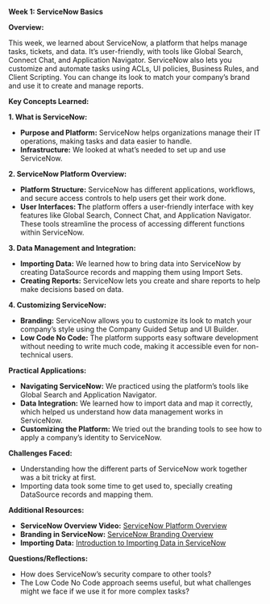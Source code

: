 ﻿**Week 1: ServiceNow Basics**

**Overview:**

This week, we learned about ServiceNow, a platform that helps manage tasks, tickets, and data. It’s user-friendly, with tools like Global Search, Connect Chat, and Application Navigator. ServiceNow also lets you customize and automate tasks using ACLs, UI policies, Business Rules, and Client Scripting. You can change its look to match your company’s brand and use it to create and manage reports.

**Key Concepts Learned:**

**1. What is ServiceNow:**

- **Purpose and Platform:** ServiceNow helps organizations manage their IT operations, making tasks and data easier to handle.
- **Infrastructure:** We looked at what’s needed to set up and use ServiceNow.

**2. ServiceNow Platform Overview:**

- **Platform Structure:** ServiceNow has different applications, workflows, and secure access controls to help users get their work done.
- **User Interfaces: T**he platform offers a user-friendly interface with key features like Global Search, Connect Chat, and Application Navigator. These tools streamline the process of accessing different functions within ServiceNow.

**3. Data Management and Integration:**

- **Importing Data:** We learned how to bring data into ServiceNow by creating DataSource records and mapping them using Import Sets.
- **Creating Reports:** ServiceNow lets you create and share reports to help make decisions based on data.

**4. Customizing ServiceNow:**

- **Branding:** ServiceNow allows you to customize its look to match your company’s style using the Company Guided Setup and UI Builder.
- **Low Code No Code:** The platform supports easy software development without needing to write much code, making it accessible even for non-technical users.

**Practical Applications:**

- **Navigating ServiceNow:** We practiced using the platform’s tools like Global Search and Application Navigator.
- **Data Integration:** We learned how to import data and map it correctly, which helped us understand how data management works in ServiceNow.
- **Customizing the Platform:** We tried out the branding tools to see how to apply a company’s identity to ServiceNow.

**Challenges Faced:**

- Understanding how the different parts of ServiceNow work together was a bit tricky at first.
- Importing data took some time to get used to, specially creating DataSource records and mapping them.

**Additional Resources:**

- **ServiceNow Overview Video:** [ServiceNow Platform Overview](https://www.youtube.com/watch?v=qKEqC5CfAxI)
- **Branding in ServiceNow:** [ServiceNow Branding Overview](https://www.youtube.com/watch?v=u38XX0RqtAg)
- **Importing Data:** [Introduction to Importing Data in ServiceNow](https://www.youtube.com/watch?v=8drzUbZ7Itw)

**Questions/Reflections:**

- How does ServiceNow’s security compare to other tools?
- The Low Code No Code approach seems useful, but what challenges might we face if we use it for more complex tasks?

